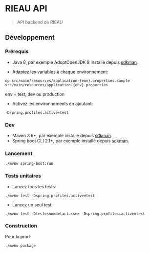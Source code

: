 # RIEAU API

> API backend de RIEAU

## Développement

### Prérequis

* Java 8, par exemple AdoptOpenJDK 8 installé depuis [sdkman](https://sdkman.io).

* Adaptez les variables à chaque environnement:

```
cp src/main/resources/application-{env}.properties.sample src/main/resources/application-{env}.properties
```

env = test, dev ou production

* Activez les environnements en ajoutant:

```
-Dspring.profiles.active=test
```

### Dev

* Maven 3.6+, par exemple installé depuis [sdkman](https://sdkman.io).
* Spring boot CLI 2.1+, par exemple installé depuis [sdkman](https://sdkman.io).

### Lancement

```
./mvnw spring-boot:run
```

### Tests unitaires

* Lancez tous les tests:

```
./mvnw test -Dspring.profiles.active=test
```

* Lancez un seul test:

```
./mvnw test -Dtest=<nomdelaclasse> -Dspring.profiles.active=test
```

### Construction

Pour la prod:

```
./mvnw package
```